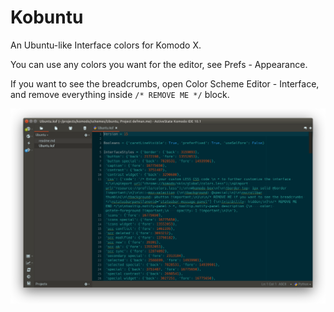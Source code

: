 Kobuntu
=======

An Ubuntu-like Interface colors for Komodo X.

You can use any colors you want for the editor, see Prefs - Appearance.

If you want to see the breadcrumbs, open Color Scheme Editor - Interface, and
remove everything inside `/* REMOVE ME */` block.

![screen](screen.png)
